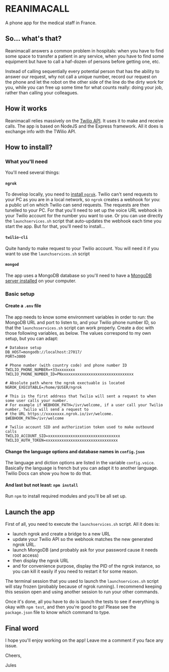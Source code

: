 # REANIMACALL

A phone app for the medical staff in France. 

## So... what's that?

Reanimacall answers a common problem in hospitals: when you have to find some space to transfer a patient in any service, 
when you have to find some equipment but have to call a haf-dozen of persons before getting one, etc.

Instead of calling sequentially every potential person that has the ability to answer our request, why not call a unique 
number, record our request on the phone and let the robot on the other side of the line do the dirty work for you, while
you can free up some time for what counts really: doing your job, rather than calling your colleagues.

## How it works

Reanimacall relies massively on the [Twilio API][1]. It uses it to make and receive calls. The app
is based on NodeJS and the Express framework. All it does is exchange info with the TWilio API.


## How to install?

### What you'll need

You'll need several things:

#### `ngrok`

To develop locally, you need to [install `ngrok`][2]. Twilio can't send requests to your PC as you are in a local network, so
`ngrok` creates a webhook for you: a public url on which Twilio can send requests. The requests are then tunelled to 
your PC. For that you'll need to set up the voice URL webhook in your Twilio account for the number you want to use. Or
you can use directly the `launchservices.sh` script that auto-updates the webhook each time you start the app. But for 
that, you'll need to install... 

#### `twilio-cli`
Quite handy to make request to your Twilio account. You will need it if you want to use the `launchservices.sh` script

#### `mongod` 
The app uses a MongoDB database so you'll need to have a [MongoDB server installed][3] 
on your computer.

[1]: https://www.twilio.com/
[2]: https://ngrok.com/
[3]: https://docs.mongodb.com/guides/server/install/

### Basic setup

#### Create a `.env` file

The app needs to know some environment variables in order to run: the MongoDB URL and port to listen to, and your Twilio 
phone number ID, so that the `launchsservices.sh` script can work properly. 
Create a doc with those following variables, as below. The values correspond to my own setup, but you can adapt:

```$xslt
# Database setup
DB_HOST=mongodb://localhost:27017/
PORT=3000

# Phone number (with country code) and phone number ID
TWILIO_PHONE_NUMBER=+33xxxxxxxx
TWILIO_PHONE_NUMBER_ID=PNxxxxxxxxxxxxxxxxxxxxxxxxxxxxxxxx

# Absolute path where the ngrok exectuable is located
NGROK_EXECUTABLE=/home/$USER/ngrok

# This is the first address that Twilio will sent a request to when some user calls your number.
# For example if WEBHOOK_PATH=/ivr/welcome, if a user call your Twilio number, Twilio will send a request to
# the URL https://xxxxxxxx.ngrok.io/ivr/welcome.
$WEBHOOK_PATH=/ivr/welcome

# Twilio account SID and authorization token used to make outbound calls
TWILIO_ACCOUNT_SID=xxxxxxxxxxxxxxxxxxxxxxxxxxxxxxxx
TWILIO_AUTH_TOKEN=xxxxxxxxxxxxxxxxxxxxxxxxxxxxxxxx
```

#### Change the language options and database names in `config.json`

The language and diction options are listed in the variable `config.voice`. Basically the language is french but you can adapt it to another language. Twilio Docs can show you how to do that.

#### And last but not least: `npm install`

Run `npm` to install required modules and you'll be all set up.

## Launch the app

First of all, you need to execute the `launchservices.sh` script. All it does is:
- launch ngrok and create a bridge to a new URL
- update your Twilio API so the webhook matches the new generated ngrok URL.
- launch MongoDB (and probably ask for your password cause it needs root access)
- then display the ngrok URL
- and for convenience purpose, display the PID of the ngrok instance, so you can kill it easily if you need to restart it for some reason.

The terminal session that you used to launch the `launchservices.sh` script will stay frozen (probably because of ngrok running). I recommend keeping this session open and using another session to run your other commands.

Once it's done, all you have to do is launch the tests to see if everything is okay with `npm test`, and then you're good to go! Please see the `package.json` file to know which command to type.

## Final word
I hope you'll enjoy working on the app! Leave me a comment if you face any issue.

Cheers,

Jules